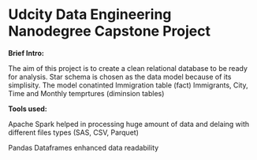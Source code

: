 # Udcity Data Engineering Nanodegree Capstone Project


**Brief Intro:**

The aim of this project is to create a clean relational database to be ready for analysis. Star schema is chosen as the data model because of its simplisity. The model conatinted Immigration table (fact) Immigrants, City, Time and Monthly temprtures (diminsion tables)

**Tools used:**

Apache Spark helped in processing huge amount of data and delaing with different files types (SAS, CSV, Parquet)

Pandas Dataframes enhanced data readability
